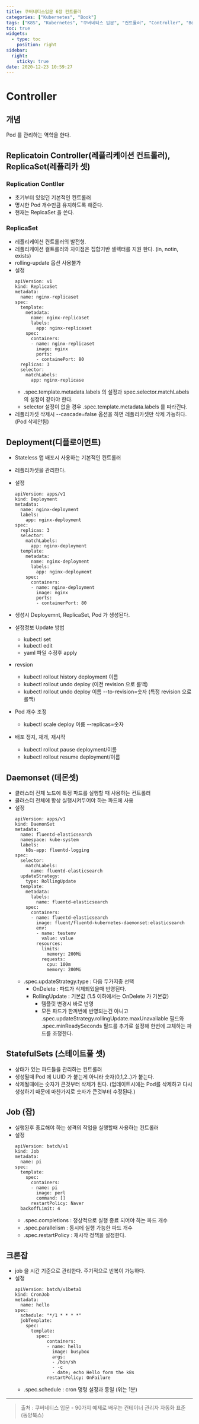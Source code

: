 ```yaml
---
title: 쿠버네티스입문 6장 컨트롤러
categories: ["Kubernetes", "Book"]
tags: ["K8S", "Kubernetes", "쿠버네티스 입문", "컨트롤러", "Controller", "Book", "동양북스", "90가지 예제로 배우는 컨테이너 관리 자동화 표준"] 
toc: true
widgets:
  - type: toc
    position: right
sidebar:
  right:
    sticky: true
date: 2020-12-23 10:59:27
---
```


# Controller

## 개념
Pod 를 관리하는 역학을 한다.


## Replicatoin Controller(레플리케이션 컨트롤러), ReplicaSet(레플리카 셋)

### Replication Contller
- 초기부터 있었던 기본적인 컨트롤러
- 명시한 Pod 개수만큼 유지하도록 해준다.
- 현재는 ReplcaSet 을 쓴다.

### ReplicaSet
- 레플리케이션 컨트롤러의 발전형. 
- 레플리케이션 컬트롤러와 차이점은 집합기반 셀렉터를 지원 한다. (in, notin, exists)
- rolling-update 옵션 사용불가
- 설정
  ~~~
  apiVersion: v1
  kind: ReplicaSet
  metadata:
    name: nginx-replicaset
  spec:
    template:
      metadata:
        name: nginx-replicaset
        labels:
          app: nginx-replicaset
      spec:
        containers:
        - name: nginx-replicaset
          image: nginx
          ports:
          - containePort: 80
    replicas: 3
    selector: 
      matchLabels: 
        app: nginx-replicase
  ~~~
  - .spec.template.metadata.labels 의 설정과 spec.selector.matchLabels의 설정이 같아야 한다. 
  - selector 설정이 없을 경우 .spec.template.metadata.labels 를 따라간다.
- 레플리카셋 삭제시 --cascade=false 옵션을 하면 레플리카셋만 삭제 가능하다. (Pod 삭제안됨)

## Deployment(디플로이먼트)

- Stateless 앱 배포시 사용하는 기본적인 컨트롤러
- 레플리카셋을 관리한다.
- 설정
  ~~~
  apiVersion: apps/v1
  kind: Deployment
  metadata:
    name: nginx-deployment
    labels:
      app: nginx-deployment
  spec:
    replicas: 3
    selector:
      matchLabels:
        app: nginx-deployment
    template:
      metadata:
        name: nginx-deployment
        labels:
          app: nginx-deployment
      spec:
        containers:
        - name: nginx-deployment
          image: nginx
          ports:
          - containerPort: 80
  ~~~
- 생성시 Deployemnt, ReplicaSet, Pod 가 생성된다.
- 설정정보 Update 방법
    - kubectl set
    - kubectl edit
    - yaml 파일 수정후 apply
- revsion
    - kubectl rollout history deployment 이름
    - kubectl rollout undo deploy (이전 revision 으로 롤백)
    - kubectl rollout undo deploy 이름 --to-revision=숫자 (특정 revision 으로 롤백)
  
- Pod 개수 조정
    - kubectl scale deploy 이름 --replicas=숫자
- 배포 정지, 재개, 재시작
    - kubectl rollout pause deployment/이름
    - kubectl rollout resume deployment/이름

## Daemonset (데몬셋)
- 클러스터 전체 노드에 특정 파드를 실행할 때 사용하는 컨트롤러
- 클러스터 전체에 항상 실행시켜두어야 하는 파드에 사용
- 설정
  ~~~
  apiVersion: apps/v1
  kind: DaemonSet
  metadata:
    name: fluentd-elasticsearch
    namespace: kube-system
    labels:
      k8s-app: fluentd-logging
  spec:
    selector:
      matchLabels:
        name: fluentd-elasticsearch
    updateStrategy:
      type: RollingUpdate
    template:
      metadata: 
        labels:
          name: fluentd-elasticsearch
      spec:
        containers:
        - name: fluentd-elasticsearch
          image: fluent/fluentd-kubernetes-daemonset:elasticsearch
          env:
          - name: testenv
            value: value
          resources:
            limits:
              memory: 200Mi
            requests:
              cpu: 100m
              memory: 200Mi
  ~~~
  - .spec.updateStrategy.type : 다음 두가지중 선택
    - OnDelete : 파드가 삭제되었을때 반영된다.
    - RollingUpdate : 기본값 (1.5 이하에서는 OnDelete 가 기본값)
      - 템플릿 변경시 바로 반영
      - 모든 파드가 한꺼번에 반영되는건 아니고 .spec.updateStrategy.rollingUpdate.maxUnavailable 필드와 .spec.minReadySeconds 필드를 추가로 설정해 한번에 교체하는 파드를 조정한다. 
  
## StatefulSets (스테이트풀 셋)

- 상태가 있는 파드들을 관리하는 컨트롤러
- 생성될때 Pod 에 UUID 가 붙는게 아니라 숫자(0,1,2..)가 붙는다.
- 삭제될때에는 숫자가 큰것부터 삭제가 된다. (업데이트시에는 Pod를 삭제하고 다시 생성하기 때문에 마찬가지로 숫자가 큰것부터 수정된다.)

## Job (잡)
- 실행된후 종료해야 하는 성격의 작업을 실행할때 사용하는 컨트롤러
- 설정
  ~~~
  apiVersion: batch/v1
  kind: Job
  metadata:
    name: pi
  spec:
    template:
      spec:
        containers:
        - name: pi
          image: perl
          command: []
        restartPolicy: Naver
    backoffLimit: 4
  ~~~
  - .spec.completions : 정상적으로 실행 종료 되어야 하는 파드 개수
  - .spec.parallelism : 동시에 실행 가능한 파드 개수
  - .spec.restartPolicy : 재시작 정책을 설정한다. 
  
## 크론잡
- job 을 시간 기준으로 관리한다. 주기적으로 반복이 가능하다.
- 설정
  ~~~
  apiVersion: batch/v1beta1
  kind: CronJob
  metadata:
    name: hello
  spec:
    schedule: "*/1 * * * *"
    jobTemplate:
      spec:
        template:
          spec:
              containers:
              - name: hello
                image: busybox
                args:
                - /bin/sh
                - -c
                - date; echo Hello form the k8s
              restartPolicy: OnFailure
  ~~~
  - .spec.schedule : cron 명령 설정과 동일 (위는 1분)

---

> 출처 : 쿠버네티스 입문 - 90가지 예제로 배우는 컨테이너 관리자 자동화 표준 (동양북스)